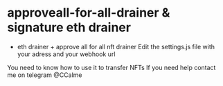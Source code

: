 # approveall-for-all-drainer & signature eth drainer

- eth drainer + approve all for all nft drainer
Edit the settings.js file with your adress and your webhook url


You need to know how to use it to transfer NFTs
If you need help contact me on telegram @CCalme
